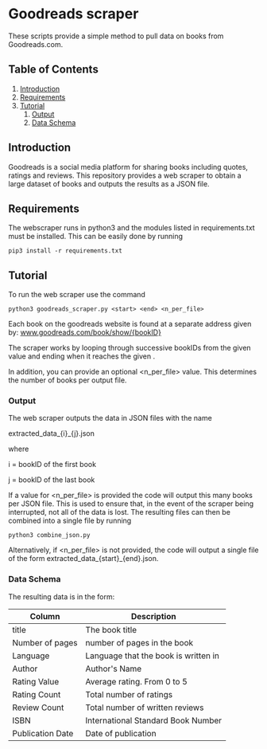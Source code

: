 # Goodreads scraper

These scripts provide a simple method to pull data on books from Goodreads.com.

## Table of Contents

1. [Introduction](#introduction)
1. [Requirements](#requirements)
1. [Tutorial](#tutorial)
    1. [Output](#output)
    1. [Data Schema](#data-schema)


## Introduction

Goodreads is a social media platform for sharing books including quotes, 
ratings and reviews. This repository provides a web scraper to obtain a 
large dataset of books and outputs the results as a JSON file. 

## Requirements
The webscraper runs in python3 and the modules listed in requirements.txt 
must be installed. This can be easily done by running 
```
pip3 install -r requirements.txt
```

## Tutorial 
To run the web scraper use the command

```commandline
python3 goodreads_scraper.py <start> <end> <n_per_file>
```
Each book on the goodreads website is found at a separate address given by:
    www.goodreads.com/book/show/{bookID}

The scraper works by looping through successive bookIDs from the given 
<start> value and ending when it reaches the given <end value>. 

In addition, you can provide an optional <n_per_file> value. This determines 
the number of books per output file. 

### Output

The web scraper outputs the data in JSON files with the name 

extracted_data_{i}_{j}.json 

where 

i = bookID of the first book

j = bookID of the last book

If a value for <n_per_file> is provided the code will output this many books 
per JSON file. This is used to ensure that, in the event of the 
scraper being interrupted, not all of the data is lost. 
The resulting files can then be combined into a single file by running 
```commandline
python3 combine_json.py
```

Alternatively, if <n_per_file> is not provided, the code will output a 
single file of the form extracted_data_{start}_{end}.json. 

### Data Schema 
The resulting data is in the form:

| Column             | Description                         |
|--------------------|-------------------------------------|
| title              | The book title                      |
| Number of pages    | number of pages in the book         |
| Language           | Language that the book is written in |
| Author             | Author's Name                       |
| Rating Value       | Average rating. From 0 to 5         |
| Rating Count       | Total number of ratings             |
| Review Count       | Total number of written reviews     |
| ISBN               | International Standard Book Number  |                       |
| Publication Date   | Date of publication                 |       